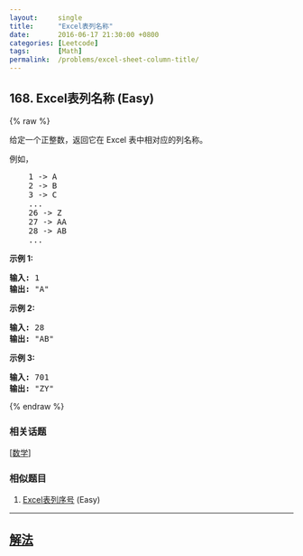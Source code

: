 ```yaml
---
layout:     single
title:      "Excel表列名称"
date:       2016-06-17 21:30:00 +0800
categories: [Leetcode]
tags:       [Math]
permalink:  /problems/excel-sheet-column-title/
---
```


## 168. Excel表列名称 (Easy)

{% raw %}

<p>给定一个正整数，返回它在 Excel 表中相对应的列名称。</p>

<p>例如，</p>

<pre>    1 -&gt; A
    2 -&gt; B
    3 -&gt; C
    ...
    26 -&gt; Z
    27 -&gt; AA
    28 -&gt; AB 
    ...
</pre>

<p><strong>示例 1:</strong></p>

<pre><strong>输入:</strong> 1
<strong>输出:</strong> &quot;A&quot;
</pre>

<p><strong>示例&nbsp;2:</strong></p>

<pre><strong>输入:</strong> 28
<strong>输出:</strong> &quot;AB&quot;
</pre>

<p><strong>示例&nbsp;3:</strong></p>

<pre><strong>输入:</strong> 701
<strong>输出:</strong> &quot;ZY&quot;
</pre>

{% endraw %}

### 相关话题
  [[数学](https://github.com/openset/leetcode/tree/master/tag/math/README.md)]

### 相似题目
  1. [Excel表列序号](/problems/excel-sheet-column-number) (Easy)

---

## [解法](https://github.com/openset/leetcode/tree/master/problems/excel-sheet-column-title)
